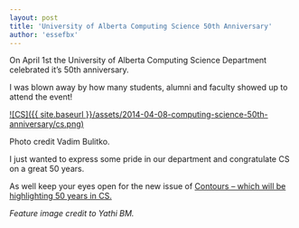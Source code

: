 ```yaml
---
layout: post
title: 'University of Alberta Computing Science 50th Anniversary'
author: 'essefbx'
---
```


On April 1st the University of Alberta Computing Science Department celebrated
it’s 50th anniversary.

I was blown away by how many students, alumni and faculty showed up to attend
the event!

[![CS]({{ site.baseurl }}/assets/2014-04-08-computing-science-50th-
anniversary/cs.png)](http://500px.com/bulitko/sets/50)

Photo credit Vadim Bulitko.

I just wanted to express some pride in our department and congratulate CS on a
great 50 years.

As well keep your eyes open for the new issue of [Contours – which will be
highlighting 50 years in CS.](http://science.ualberta.ca/about-us/contours)

_Feature image credit to Yathi BM._


